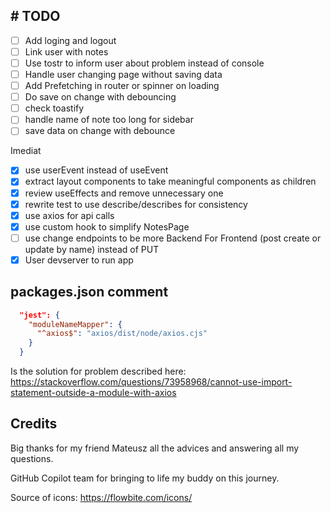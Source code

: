 ## \# TODO

- [ ]  Add loging and logout
- [ ]  Link user with notes
- [ ]  Use tostr to inform user about problem instead of console
- [ ]  Handle user changing page without saving data
- [ ] Add Prefetching in router or spinner on loading
- [ ] Do save on change with debouncing
- [ ] check toastify
- [ ] handle name of note too long for sidebar
- [ ] save data on change with debounce

Imediat
- [x] use userEvent instead of useEvent
- [x] extract layout components to take meaningful components as children
- [x] review useEffects and remove unnecessary one
- [x] rewrite test to use describe/describes for consistency
- [x] use axios for api calls
- [x] use custom hook to simplify NotesPage
- [ ] use change endpoints to be more Backend For Frontend (post create or update by name) instead of PUT
- [x] User devserver to run app

## packages.json comment
```json
  "jest": {
    "moduleNameMapper": {
      "^axios$": "axios/dist/node/axios.cjs"
    }
  }
```
Is the solution for problem described here:
https://stackoverflow.com/questions/73958968/cannot-use-import-statement-outside-a-module-with-axios


## Credits
Big thanks for my friend Mateusz all the advices and answering all my questions.

GitHub Copilot team for bringing to life my buddy on this journey. 

Source of icons: https://flowbite.com/icons/